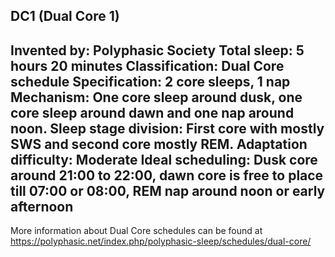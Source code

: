 DC1 (Dual Core 1)
-----------------------------------------------
**Invented by**: Polyphasic Society
**Total sleep**: 5 hours 20 minutes
**Classification**: Dual Core schedule
**Specification**: 2 core sleeps, 1 nap
**Mechanism**: One core sleep around dusk, one core sleep around dawn and one nap around noon. Sleep stage division: First core with mostly SWS and second core mostly REM.
**Adaptation difficulty**: Moderate
**Ideal scheduling**: Dusk core around 21:00 to 22:00, dawn core is free to place till 07:00 or 08:00, REM nap around noon or early afternoon
-----------------------------------------------
More information about Dual Core schedules can be found at <https://polyphasic.net/index.php/polyphasic-sleep/schedules/dual-core/>
